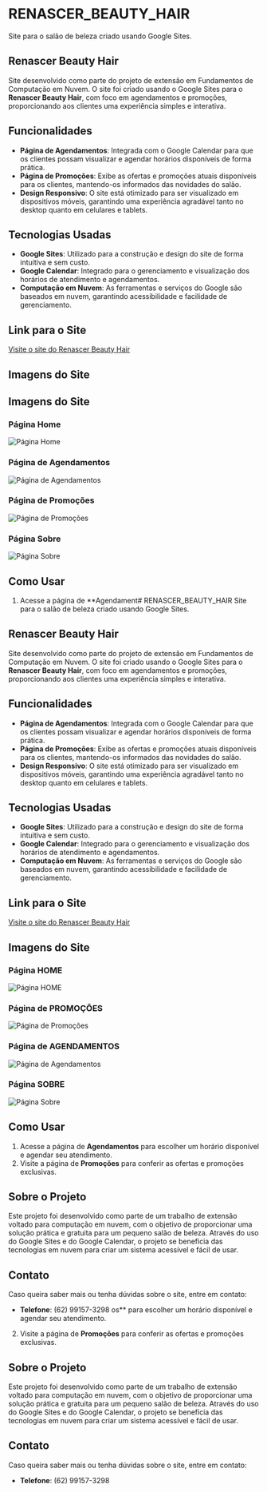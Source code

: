 # RENASCER_BEAUTY_HAIR
Site para o salão de beleza criado usando Google Sites.

## Renascer Beauty Hair

Site desenvolvido como parte do projeto de extensão em Fundamentos de Computação em Nuvem. O site foi criado usando o Google Sites para o **Renascer Beauty Hair**, com foco em agendamentos e promoções, proporcionando aos clientes uma experiência simples e interativa.

## Funcionalidades

- **Página de Agendamentos**: Integrada com o Google Calendar para que os clientes possam visualizar e agendar horários disponíveis de forma prática.
- **Página de Promoções**: Exibe as ofertas e promoções atuais disponíveis para os clientes, mantendo-os informados das novidades do salão.
- **Design Responsivo**: O site está otimizado para ser visualizado em dispositivos móveis, garantindo uma experiência agradável tanto no desktop quanto em celulares e tablets.

## Tecnologias Usadas

- **Google Sites**: Utilizado para a construção e design do site de forma intuitiva e sem custo.
- **Google Calendar**: Integrado para o gerenciamento e visualização dos horários de atendimento e agendamentos.
- **Computação em Nuvem**: As ferramentas e serviços do Google são baseados em nuvem, garantindo acessibilidade e facilidade de gerenciamento.

## Link para o Site

[Visite o site do Renascer Beauty Hair](https://sites.google.com/view/renascerstudiodebeleza)

## Imagens do Site

## Imagens do Site

### Página Home
![Página Home](images/HOME.png)

### Página de Agendamentos
![Página de Agendamentos](images/AGENDAMENTOS.png)

### Página de Promoções
![Página de Promoções](images/PROMOÇÕES.png)

### Página Sobre
![Página Sobre](images/SOBRE.png)

## Como Usar

1. Acesse a página de **Agendament# RENASCER_BEAUTY_HAIR
Site para o salão de beleza criado usando Google Sites.

## Renascer Beauty Hair

Site desenvolvido como parte do projeto de extensão em Fundamentos de Computação em Nuvem. O site foi criado usando o Google Sites para o **Renascer Beauty Hair**, com foco em agendamentos e promoções, proporcionando aos clientes uma experiência simples e interativa.

## Funcionalidades

- **Página de Agendamentos**: Integrada com o Google Calendar para que os clientes possam visualizar e agendar horários disponíveis de forma prática.
- **Página de Promoções**: Exibe as ofertas e promoções atuais disponíveis para os clientes, mantendo-os informados das novidades do salão.
- **Design Responsivo**: O site está otimizado para ser visualizado em dispositivos móveis, garantindo uma experiência agradável tanto no desktop quanto em celulares e tablets.

## Tecnologias Usadas

- **Google Sites**: Utilizado para a construção e design do site de forma intuitiva e sem custo.
- **Google Calendar**: Integrado para o gerenciamento e visualização dos horários de atendimento e agendamentos.
- **Computação em Nuvem**: As ferramentas e serviços do Google são baseados em nuvem, garantindo acessibilidade e facilidade de gerenciamento.

## Link para o Site

[Visite o site do Renascer Beauty Hair](https://sites.google.com/view/renascerstudiodebeleza)

## Imagens do Site

### Página HOME
![Página HOME](images/HOME.png)

### Página de PROMOÇÕES
![Página de Promoções](images/PROMOÇÕES.png)

### Página de AGENDAMENTOS
![Página de Agendamentos](images/AGENDAMENTOS.png)

### Página SOBRE
![Página Sobre](images/SOBRE.png)

## Como Usar

1. Acesse a página de **Agendamentos** para escolher um horário disponível e agendar seu atendimento.
2. Visite a página de **Promoções** para conferir as ofertas e promoções exclusivas.

## Sobre o Projeto

Este projeto foi desenvolvido como parte de um trabalho de extensão voltado para computação em nuvem, com o objetivo de proporcionar uma solução prática e gratuita para um pequeno salão de beleza. Através do uso do Google Sites e do Google Calendar, o projeto se beneficia das tecnologias em nuvem para criar um sistema acessível e fácil de usar.

## Contato

Caso queira saber mais ou tenha dúvidas sobre o site, entre em contato:
- **Telefone**: (62) 99157-3298
os** para escolher um horário disponível e agendar seu atendimento.
2. Visite a página de **Promoções** para conferir as ofertas e promoções exclusivas.

## Sobre o Projeto

Este projeto foi desenvolvido como parte de um trabalho de extensão voltado para computação em nuvem, com o objetivo de proporcionar uma solução prática e gratuita para um pequeno salão de beleza. Através do uso do Google Sites e do Google Calendar, o projeto se beneficia das tecnologias em nuvem para criar um sistema acessível e fácil de usar.

## Contato

Caso queira saber mais ou tenha dúvidas sobre o site, entre em contato:
- **Telefone**: (62) 99157-3298
